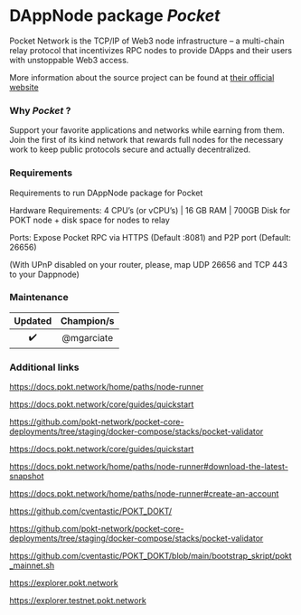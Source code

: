 <!-- :female_detective: Looking for a new champion -->

# DAppNode package _Pocket_

<!--DAppNode package logo (could be added with an hyperlink to a youtube video): -->

<!--Brief introduction about the source project (official project definition is an option): -->
Pocket Network is the TCP/IP of Web3 node infrastructure – a multi-chain relay protocol that incentivizes RPC nodes to provide DApps and their users with unstoppable Web3 access.

More information about the source project can be found at [their official website](https://pokt.network)

### Why _Pocket_ ?

<!--What can you do with this package?: -->

Support your favorite applications and networks while earning from them. Join the first of its kind network that rewards full nodes for the necessary work to keep public protocols secure and actually decentralized.

### Requirements

Requirements to run DAppNode package for Pocket

<!--Requirements to run the dappnode package in a list: -->

Hardware Requirements: 4 CPU’s (or vCPU’s) | 16 GB RAM | 700GB Disk for POKT node + disk space for nodes to relay 

Ports: Expose Pocket RPC via HTTPS (Default :8081) and P2P port (Default: 26656)

(With UPnP disabled on your router, please, map UDP 26656 and TCP 443 to your Dappnode)

### Maintenance

<!--Table with champion/s mantainers, versions and update status -->
<!--UPDATED: :x: OR :heavy_check_mark: -->

|      Updated       | Champion/s |
| :----------------: | :--------: |
| :heavy_check_mark: | @mgarciate |

### Additional links

https://docs.pokt.network/home/paths/node-runner

https://docs.pokt.network/core/guides/quickstart

https://github.com/pokt-network/pocket-core-deployments/tree/staging/docker-compose/stacks/pocket-validator

https://docs.pokt.network/core/guides/quickstart

https://docs.pokt.network/home/paths/node-runner#download-the-latest-snapshot

https://docs.pokt.network/home/paths/node-runner#create-an-account

https://github.com/cventastic/POKT_DOKT/

https://github.com/pokt-network/pocket-core-deployments/tree/staging/docker-compose/stacks/pocket-validator

https://github.com/cventastic/POKT_DOKT/blob/main/bootstrap_skript/pokt_mainnet.sh

https://explorer.pokt.network

https://explorer.testnet.pokt.network
